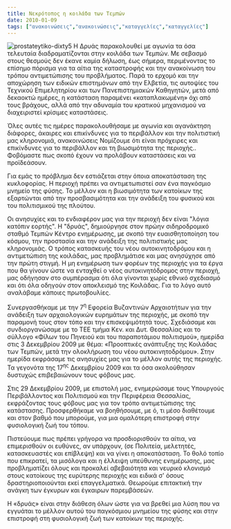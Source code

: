 ```yaml
---
title: Νεκρότοπος η κοιλάδα των Τεμπών
date: 2010-01-09
tags: ["ανακοινώσεις","ανακοινώσεις","καταγγελίες","καταγγελίες"]
---
```


![](prostateytiko-dixty5.jpg "prostateytiko-dixty5")
Η Δρυάς παρακολουθεί με αγωνία τα όσα τελευταία διαδραματίζονται στην κοιλάδα των Τεμπών. Με σεβασμό στους θεσμούς δεν έκανε καμία δήλωση, έως σήμερα, περιμένοντας το επίσημο πόρισμα για τα αίτια της καταστροφής και την ανακοίνωση του τρόπου αντιμετώπισης του προβλήματος. Παρά το ερχομό και την αποχώρηση  των ειδικών επιστημόνων από την Ελβετία, τις αυτοψίες του Τεχνικού Επιμελητηρίου και των Πανεπιστημιακών Καθηγητών, μετά από δεκαοκτώ ημέρες, η κατάσταση παραμένει «καταπλακωμένη» όχι από τους βράχους, αλλά από την αδυναμία του κρατικού μηχανισμού να διαχειριστεί κρίσιμες καταστάσεις.<!--more-->

Όλες αυτές τις ημέρες παρακολουθήσαμε με αγωνία και αγανάκτηση διάφορες, άκαιρες και επικίνδυνες για το περιβάλλον και την πολιτιστική μας κληρονομιά, ανακοινώσεις Νομίζουμε ότι είναι πρόχειρες και επικίνδυνες για το περιβάλλον και τη βιωσιμότητα της περιοχής.. Φοβόμαστε πως σκοπό έχουν να προλάβουν καταστάσεις και να  προϊδεάσουν.

Για εμάς το πρόβλημα δεν εστιάζεται στην όποια αποκατάσταση της κυκλοφορίας. Η  περιοχή πρέπει να αντιμετωπιστεί σαν ένα παγκόσμιο μνημείο της φύσης.  Το μέλλον και η βιωσιμότητα των κατοίκων της εξαρτώνται από την προσβασιμότητα και την ανάδειξη του φυσικού και του πολιτισμικού της πλούτου.

Οι ανησυχίες και το ενδιαφέρον μας για την περιοχή δεν είναι "λόγια κατόπιν εορτής". Η "δρυάς", δημιούργησε στον πρώην σιδηροδρομικό σταθμό Τεμπών Κέντρο ενημέρωσης, με σκοπό την ευαισθητοποίηση του κόσμου, την προστασία και την ανάδειξη της πολιτιστικής μας κληρονομιάς. Ο τρόπος κατασκευής του νέου αυτοκινητοδρόμου και η αντιμετώπιση της κοιλάδας, μας προβλημάτισε και μας ανησύχησε από την πρώτη στιγμή. Η μη ενημέρωση των φορέων της περιοχής για τα έργα που θα γίνουν ώστε να ενταχθεί ο νέος αυτοκινητόδρομος στην περιοχή, μας οδήγησαν στο συμπέρασμα ότι όλα γίνονται χωρίς εθνικό σχεδιασμό και ότι όλα οδηγούν στον αποκλεισμό της Κοιλάδας. Για το λόγο αυτό αναλάβαμε κάποιες πρωτοβουλίες.

Συνεργασθήκαμε με την 7<sup>η</sup> Εφορεία Βυζαντινών  Αρχαιοτήτων για την ανάδειξη των αρχαιολογικών ευρημάτων της περιοχής, με σκοπό την παραμονή τους στον τόπο και την επισκεψιμότητά τους. Σχεδιάσαμε και συνδιοργανώσαμε με το  ΤΕΕ τμήμα Κεν. και  Δυτ. Θεσσαλίας και το σύλλογο «Φίλων του Πηνειού και του παραποτάμιου πολιτισμού», ημερίδα στις 3 Δεκεμβρίου 2009 με θέμα: «Προοπτικές ανάπτυξης της Κοιλάδας των Τεμπών, μετά την ολοκλήρωση του νέου αυτοκινητοδρόμου». Στην ημερίδα εκφράσαμε τις ανησυχίες μας για το μέλλον αυτής της περιοχής. Τα γεγονότα της  17<sup>ης</sup> Δεκεμβρίου 2009 και τα όσα ακολούθησαν δυστυχώς επιβεβαιώνουν τους φόβους μας.

Στις 29 Δεκεμβρίου 2009, με επιστολή μας, ενημερώσαμε τους Υπουργούς Περιβάλλοντος και Πολιτισμού και την Περιφέρεια Θεσσαλίας, εκφράζοντας τους φόβους μας για τον τρόπο αντιμετώπισης της κατάστασης. Προσφερθήκαμε να βοηθήσουμε, με ό, τι μέσο διαθέτουμε και στον βαθμό που μπορούμε, για μια ομαλότερη επιστροφή στην φυσιολογική ζωή του τόπου.

Πιστεύουμε πως πρέπει γρήγορα να προσδιορισθούν τα αίτια, να επιμερισθούν οι ευθύνες, αν υπάρχουν, (σε Πολιτεία, μελετητές, κατασκευαστές και επίβλεψη) και να γίνει η αποκατάσταση. Το θολό τοπίο που επικρατεί, τα μισόλογα και η έλλειψη υπεύθυνης ενημέρωσης, μας προβληματίζει όλους και προκαλεί αβεβαιότητα και νευρικό κλονισμό στους κατοίκους της ευρύτερης περιοχής και ειδικά σ' όσους δραστηριοποιούνται εκεί επαγγελματικά. Θεωρούμε επιτακτική την ανάγκη των  έγκυρων και έγκαιρων παρεμβάσεών.

Η «δρυάς» είναι στην διάθεση όλων ώστε  για να βρεθεί μια λύση που να εγγυάται το μέλλον αυτού του παγκόσμιου μνημείου της φύσης και στην επιστροφή στη φυσιολογική ζωή των κατοίκων της περιοχής.

